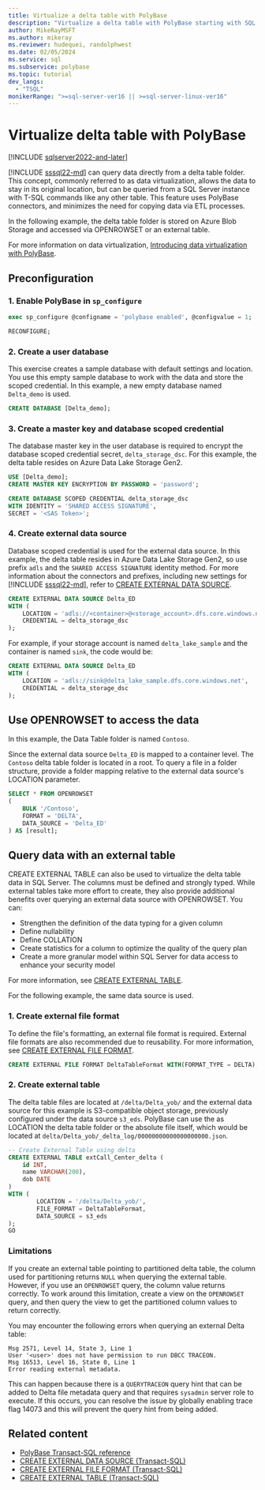 ```yaml
---
title: Virtualize a delta table with PolyBase
description: "Virtualize a delta table with PolyBase starting with SQL Server 2022."
author: MikeRayMSFT
ms.author: mikeray
ms.reviewer: hudequei, randolphwest
ms.date: 02/05/2024
ms.service: sql
ms.subservice: polybase
ms.topic: tutorial
dev_langs:
  - "TSQL"
monikerRange: ">=sql-server-ver16 || >=sql-server-linux-ver16"
---
```


# Virtualize delta table with PolyBase

[!INCLUDE [sqlserver2022-and-later](../../includes/applies-to-version/sqlserver2022-and-later.md)]

[!INCLUDE [sssql22-md](../../includes/sssql22-md.md)] can query data directly from a delta table folder. This concept, commonly referred to as data virtualization, allows the data to stay in its original location, but can be queried from a SQL Server instance with T-SQL commands like any other table. This feature uses PolyBase connectors, and minimizes the need for copying data via ETL processes.

In the following example, the delta table folder is stored on Azure Blob Storage and accessed via OPENROWSET or an external table.

For more information on data virtualization, [Introducing data virtualization with PolyBase](polybase-guide.md).

## Preconfiguration

### 1. Enable PolyBase in `sp_configure`

```sql
exec sp_configure @configname = 'polybase enabled', @configvalue = 1;

RECONFIGURE;
```

### 2. Create a user database

This exercise creates a sample database with default settings and location. You use this empty sample database to work with the data and store the scoped credential. In this example, a new empty database named `Delta_demo` is used.

```sql
CREATE DATABASE [Delta_demo];
```

### 3. Create a master key and database scoped credential

The database master key in the user database is required to encrypt the database scoped credential secret, `delta_storage_dsc`. For this example, the delta table resides on Azure Data Lake Storage Gen2.

```sql
USE [Delta_demo];
CREATE MASTER KEY ENCRYPTION BY PASSWORD = 'password';
```

```sql
CREATE DATABASE SCOPED CREDENTIAL delta_storage_dsc
WITH IDENTITY = 'SHARED ACCESS SIGNATURE',
SECRET = '<SAS Token>';
```

### 4. Create external data source

Database scoped credential is used for the external data source. In this example, the delta table resides in Azure Data Lake Storage Gen2, so use prefix `adls` and the `SHARED ACCESS SIGNATURE` identity method. For more information about the connectors and prefixes, including new settings for [!INCLUDE [sssql22-md](../../includes/sssql22-md.md)], refer to [CREATE EXTERNAL DATA SOURCE](../../t-sql/statements/create-external-data-source-transact-sql.md?view=sql-server-ver16&preserve-view=true#location--prefixpathport-3).

```sql
CREATE EXTERNAL DATA SOURCE Delta_ED
WITH (
    LOCATION = 'adls://<container>@<storage_account>.dfs.core.windows.net',
    CREDENTIAL = delta_storage_dsc
);
```

For example, if your storage account is named `delta_lake_sample` and the container is named `sink`, the code would be:

```sql
CREATE EXTERNAL DATA SOURCE Delta_ED
WITH (
    LOCATION = 'adls://sink@delta_lake_sample.dfs.core.windows.net',
    CREDENTIAL = delta_storage_dsc
);
```

## Use OPENROWSET to access the data

In this example, the Data Table folder is named `Contoso`.

Since the external data source `Delta_ED` is mapped to a container level. The `Contoso` delta table folder is located in a root. To query a file in a folder structure, provide a folder mapping relative to the external data source's LOCATION parameter.

```sql
SELECT * FROM OPENROWSET
(
    BULK '/Contoso',
    FORMAT = 'DELTA',
    DATA_SOURCE = 'Delta_ED'
) AS [result];
```

## Query data with an external table

CREATE EXTERNAL TABLE can also be used to virtualize the delta table data in SQL Server. The columns must be defined and strongly typed. While external tables take more effort to create, they also provide additional benefits over querying an external data source with OPENROWSET. You can:

- Strengthen the definition of the data typing for a given column
- Define nullability
- Define COLLATION
- Create statistics for a column to optimize the quality of the query plan
- Create a more granular model within SQL Server for data access to enhance your security model

For more information, see [CREATE EXTERNAL TABLE](../../t-sql/statements/create-external-table-transact-sql.md).

For the following example, the same data source is used.

### 1. Create external file format

To define the file's formatting, an external file format is required. External file formats are also recommended due to reusability. For more information, see [CREATE EXTERNAL FILE FORMAT](../../t-sql/statements/create-external-file-format-transact-sql.md).

```sql
CREATE EXTERNAL FILE FORMAT DeltaTableFormat WITH(FORMAT_TYPE = DELTA);
```

### 2. Create external table

The delta table files are located at `/delta/Delta_yob/` and the external data source for this example is S3-compatible object storage, previously configured under the data source `s3_eds`. PolyBase can use the as LOCATION the delta table folder or the absolute file itself, which would be located at `delta/Delta_yob/_delta_log/00000000000000000000.json`.

```sql
-- Create External Table using delta
CREATE EXTERNAL TABLE extCall_Center_delta (
    id INT,
    name VARCHAR(200),
    dob DATE
)
WITH (
        LOCATION = '/delta/Delta_yob/',
        FILE_FORMAT = DeltaTableFormat,
        DATA_SOURCE = s3_eds
);
GO
```

### Limitations

If you create an external table pointing to partitioned delta table, the column used for partitioning returns `NULL` when querying the external table. However, if you use an `OPENROWSET` query, the column value returns correctly. To work around this limitation, create a view on the `OPENROWSET` query, and then query the view to get the partitioned column values to return correctly.

You may encounter the following errors when querying an external Delta table:

```
Msg 2571, Level 14, State 3, Line 1
User '<user>' does not have permission to run DBCC TRACEON.
Msg 16513, Level 16, State 0, Line 1
Error reading external metadata.
```
This can happen because there is a `QUERYTRACEON` query hint that can be added to Delta file metadata query and that requires `sysadmin` server role to execute. If this occurs, you can resolve the issue by globally enabling trace flag 14073 and this will prevent the query hint from being added.

## Related content

- [PolyBase Transact-SQL reference](polybase-t-sql-objects.md)
- [CREATE EXTERNAL DATA SOURCE (Transact-SQL)](../../t-sql/statements/create-external-data-source-transact-sql.md)
- [CREATE EXTERNAL FILE FORMAT (Transact-SQL)](../../t-sql/statements/create-external-file-format-transact-sql.md)
- [CREATE EXTERNAL TABLE (Transact-SQL)](../../t-sql/statements/create-external-table-transact-sql.md)
